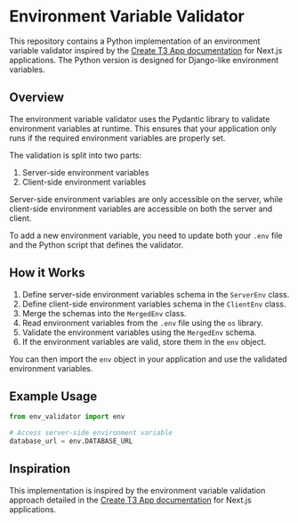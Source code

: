 # Environment Variable Validator

This repository contains a Python implementation of an environment variable validator inspired by the [Create T3 App documentation](https://t3.ch/docs/usage/environment-variables) for Next.js applications. The Python version is designed for Django-like environment variables.

## Overview

The environment variable validator uses the Pydantic library to validate environment variables at runtime. This ensures that your application only runs if the required environment variables are properly set.

The validation is split into two parts:

1. Server-side environment variables
2. Client-side environment variables

Server-side environment variables are only accessible on the server, while client-side environment variables are accessible on both the server and client.

To add a new environment variable, you need to update both your `.env` file and the Python script that defines the validator.

## How it Works

1. Define server-side environment variables schema in the `ServerEnv` class.
2. Define client-side environment variables schema in the `ClientEnv` class.
3. Merge the schemas into the `MergedEnv` class.
4. Read environment variables from the `.env` file using the `os` library.
5. Validate the environment variables using the `MergedEnv` schema.
6. If the environment variables are valid, store them in the `env` object.

You can then import the `env` object in your application and use the validated environment variables.

## Example Usage

```python
from env_validator import env

# Access server-side environment variable
database_url = env.DATABASE_URL
```

## Inspiration
This implementation is inspired by the environment variable validation approach detailed in the [Create T3 App documentation](https://t3.ch/docs/usage/environment-variables) for Next.js applications.
